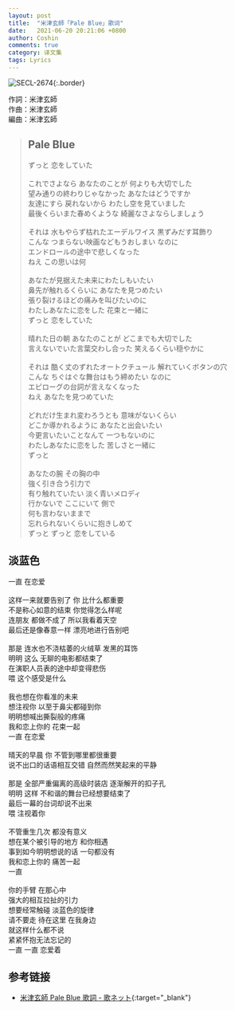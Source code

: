 ```yaml
---
layout: post
title:  "米津玄師「Pale Blue」歌词"
date:   2021-06-20 20:21:06 +0800
author: Coshin
comments: true
category: 译文集
tags: Lyrics
---
```

![SECL-2674](https://is2-ssl.mzstatic.com/image/thumb/Music115/v4/58/ee/27/58ee27af-06a5-dd5c-dfce-1d3d18f5fbb4/source/600x600bb.jpg){:.border}

作詞：米津玄師<br>
作曲：米津玄師<br>
編曲：米津玄師

<blockquote class="original">
  <h2>Pale Blue</h2>
  <p>
    ずっと 恋をしていた<br>
    <br>
    これでさよなら あなたのことが 何よりも大切でした<br>
    望み通りの終わりじゃなかった あなたはどうですか<br>
    友達にすら 戻れないから わたし空を見ていました<br>
    最後くらいまた春めくような 綺麗なさよならしましょう<br>
    <br>
    それは 水もやらず枯れたエーデルワイス 黒ずみだす耳飾り<br>
    こんな つまらない映画などもうおしまい なのに<br>
    エンドロールの途中で悲しくなった<br>
    ねえ この思いは何<br>
    <br>
    あなたが見据えた未来にわたしもいたい<br>
    鼻先が触れるくらいに あなたを見つめたい<br>
    張り裂けるほどの痛みを叫びたいのに<br>
    わたしあなたに恋をした 花束と一緒に<br>
    ずっと 恋をしていた<br>
    <br>
    晴れた日の朝 あなたのことが どこまでも大切でした<br>
    言えないでいた言葉交わし合った 笑えるくらい穏やかに<br>
    <br>
    それは 酷く丈のずれたオートクチュール 解れていくボタンの穴<br>
    こんな ちぐはぐな舞台はもう締めたい なのに<br>
    エピローグの台詞が言えなくなった<br>
    ねえ あなたを見つめていた<br>
    <br>
    どれだけ生まれ変わろうとも 意味がないくらい<br>
    どこか導かれるように あなたと出会いたい<br>
    今更言いたいことなんて 一つもないのに<br>
    わたしあなたに恋をした 苦しさと一緒に<br>
    ずっと<br>
    <br>
    あなたの腕 その胸の中<br>
    強く引き合う引力で<br>
    有り触れていたい 淡く青いメロディ<br>
    行かないで ここにいて 側で<br>
    何も言わないままで<br>
    忘れられないくらいに抱きしめて<br>
    ずっと ずっと 恋をしている
  </p>
</blockquote>

<div class="translation">
  <h2>淡蓝色</h2>
  <p>
    一直 在恋爱<br>
    <br>
    这样一来就要告别了 你 比什么都重要<br>
    不是称心如意的结束 你觉得怎么样呢<br>
    连朋友 都做不成了 所以我看着天空<br>
    最后还是像春意一样 漂亮地进行告别吧<br>
    <br>
    那是 连水也不浇枯萎的火绒草 发黑的耳饰<br>
    明明 这么 无聊的电影都结束了<br>
    在演职人员表的途中却变得悲伤<br>
    喂 这个感受是什么<br>
    <br>
    我也想在你看准的未来<br>
    想注视你 以至于鼻尖都碰到你<br>
    明明想喊出撕裂般的疼痛<br>
    我和恋上你的 花束一起<br>
    一直 在恋爱<br>
    <br>
    晴天的早晨 你 不管到哪里都很重要<br>
    说不出口的话语相互交错 自然而然笑起来的平静<br>
    <br>
    那是 全部严重偏离的高级时装店 逐渐解开的扣子孔<br>
    明明 这样 不和谐的舞台已经想要结束了<br>
    最后一幕的台词却说不出来<br>
    喂 注视着你<br>
    <br>
    不管重生几次 都没有意义<br>
    想在某个被引导的地方 和你相遇<br>
    事到如今明明想说的话 一句都没有<br>
    我和恋上你的 痛苦一起<br>
    一直<br>
    <br>
    你的手臂 在那心中<br>
    强大的相互拉扯的引力<br>
    想要经常触碰 淡蓝色的旋律<br>
    请不要走 待在这里 在我身边<br>
    就这样什么都不说<br>
    紧紧怀抱无法忘记的<br>
    一直 一直 恋爱着
  </p>
</div>

## 参考链接

* [米津玄師 Pale Blue 歌詞 - 歌ネット](https://www.uta-net.com/song/303484/){:target="_blank"}
